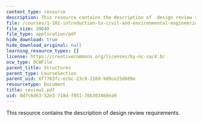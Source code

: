 ```yaml
---
content_type: resource
description: This resource contains the description of  design review requirements.
file: /courses/1-101-introduction-to-civil-and-environmental-engineering-design-i-fall-2005/0d7c6d6352e3718df05178b303468ea9_review1.pdf
file_size: 20040
file_type: application/pdf
hide_download: true
hide_download_original: null
learning_resource_types: []
license: https://creativecommons.org/licenses/by-nc-sa/4.0/
ocw_type: OCWFile
parent_title: Structures
parent_type: CourseSection
parent_uid: 6f7763fc-ecbc-23c9-2169-9d9ce25d689e
resourcetype: Document
title: review1.pdf
uid: 0d7c6d63-52e3-718d-f051-78b303468ea9
---
```

This resource contains the description of  design review requirements.